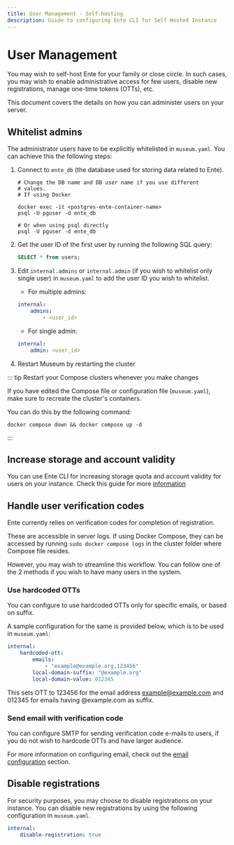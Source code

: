 ```yaml
---
title: User Management - Self-hosting
description: Guide to configuring Ente CLI for Self Hosted Instance
---
```


# User Management

You may wish to self-host Ente for your family or close circle. In such cases,
you may wish to enable administrative access for few users, disable new
registrations, manage one-time tokens (OTTs), etc.

This document covers the details on how you can administer users on your server.

## Whitelist admins

The administrator users have to be explicitly whitelisted in `museum.yaml`. You
can achieve this the following steps:

1.  Connect to `ente_db` (the database used for storing data related to Ente).

    ```shell
    # Change the DB name and DB user name if you use different
    # values.
    # If using Docker

    docker exec -it <postgres-ente-container-name>
    psql -U pguser -d ente_db

    # Or when using psql directly
    psql -U pguser -d ente_db
    ```

2.  Get the user ID of the first user by running the following SQL query:

    ```sql
    SELECT * from users;
    ```

3.  Edit `internal.admins` or `internal.admin` (if you wish to whitelist only
    single user) in `museum.yaml` to add the user ID you wish to whitelist.

    - For multiple admins:

    ```yaml
    internal:
        admins:
            - <user_id>
    ```

    - For single admin:

    ```yaml
    internal:
        admin: <user_id>
    ```

4.  Restart Museum by restarting the cluster

::: tip Restart your Compose clusters whenever you make changes

If you have edited the Compose file or configuration file (`museum.yaml`), make
sure to recreate the cluster's containers.

You can do this by the following command:

```shell
docker compose down && docker compose up -d
```

:::

## Increase storage and account validity

You can use Ente CLI for increasing storage quota and account validity for users
on your instance. Check this guide for more
[information](/self-hosting/administration/cli#step-4-increase-storage-and-account-validity)

## Handle user verification codes

Ente currently relies on verification codes for completion of registration.

These are accessible in server logs. If using Docker Compose, they can be
accessed by running `sudo docker compose logs` in the cluster folder where
Compose file resides.

However, you may wish to streamline this workflow. You can follow one of the 2
methods if you wish to have many users in the system.

### Use hardcoded OTTs

You can configure to use hardcoded OTTs only for specific emails, or based on
suffix.

A sample configuration for the same is provided below, which is to be used in
`museum.yaml`:

```yaml
internal:
    hardcoded-ott:
        emails:
            - "example@example.org,123456"
        local-domain-suffix: "@example.org"
        local-domain-value: 012345
```

This sets OTT to 123456 for the email address example@example.com and 012345 for
emails having @example.com as suffix.

### Send email with verification code

You can configure SMTP for sending verification code e-mails to users, if you do
not wish to hardcode OTTs and have larger audience.

For more information on configuring email, check out the
[email configuration](/self-hosting/installation/config#email) section.

## Disable registrations

For security purposes, you may choose to disable registrations on your instance.
You can disable new registrations by using the following configuration in
`museum.yaml`.

```yaml
internal:
    disable-registration: true
```
